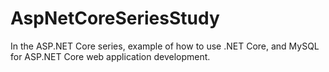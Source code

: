 # AspNetCoreSeriesStudy
In the ASP.NET Core series, example of how to use .NET Core, and MySQL for ASP.NET Core web application development.
